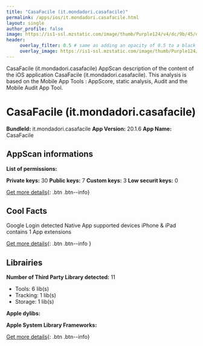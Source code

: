 ```yaml
---
title: "CasaFacile (it.mondadori.casafacile)"
permalink: /apps/ios/it.mondadori.casafacile.html
layout: single
author_profile: false
image: https://is1-ssl.mzstatic.com/image/thumb/Purple124/v4/dc/9b/45/dc9b4530-41cd-94ba-483f-ed3979664008/AppIcon-0-0-1x_U007emarketing-0-0-0-6-0-0-85-220.png/512x512bb.jpg
header: 
     overlay_filter: 0.5 # same as adding an opacity of 0.5 to a black background
     overlay_image: https://is1-ssl.mzstatic.com/image/thumb/Purple124/v4/dc/9b/45/dc9b4530-41cd-94ba-483f-ed3979664008/AppIcon-0-0-1x_U007emarketing-0-0-0-6-0-0-85-220.png/512x512bb.jpg
---
```

CasaFacile (it.mondadori.casafacile) AppScan description of the content of the iOS application CasaFacile (it.mondadori.casafacile). This analysis is based on the Mobile App Tools : AppScore, static analysis, Audit and the Mobile Audit App Tool.

# CasaFacile (it.mondadori.casafacile)

**BundleId:** it.mondadori.casafacile
**App Version:** 20.1.6
**App Name:** CasaFacile


## AppScan informations 

**List of permissions:** 
  
  
**Private keys:** 30
**Public keys:** 7
**Custom keys:** 3
**Low securit keys:** 0
  
[Get more details](/pricing.html){: .btn .btn--info}

## Cool Facts

Google Login detected
Native App
supported devices iPhone & iPad
contains 1 App extensions
  
[Get more details](/pricing.html){: .btn .btn--info }

## Librairies 
**Number of Third Party Library detected:** 11
- Tools: 6 lib(s)
- Tracking: 1 lib(s)
- Storage: 1 lib(s)


**Apple dylibs:**


**Apple System Library Frameworks:**


  
[Get more details](/pricing.html){: .btn .btn--info}

